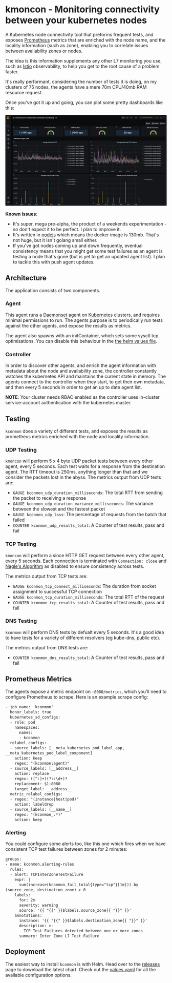 # kmoncon - Monitoring connectivity between your kubernetes nodes

A Kubernetes node connectivity tool that preforms frequent tests, and exposes [Prometheus](https://prometheus.io) metrics that are enriched with the node name, and the locality information (such as zone), enabling you to correlate issues between availability zones or nodes.

The idea is this information supplements any other L7 monitoring you use, such as [Istio](https://istio.io/latest/docs/concepts/observability) observability, to help you get to the root cause of a problem faster.

It's really performant, considering the number of tests it is doing, on my clusters of 75 nodes, the agents have a mere 70m CPU/40mb RAM resource request.

Once you've got it up and going, you can plot some pretty dashboards like this:

![grafana](screenshots/grafana.png)

**Known Issues**:

- It's super, mega pre-alpha, the product of a weekends experimentation - so don't expect it to be perfect. I plan to improve it.
- It's written in [nodejs](https://nodejs.org/en) which means the docker image is 130mb. That's not huge, but it isn't golang small either.
- If you've got nodes coming up and down frequently, eventual consistency means that you might get some test failures as an agent is testing a node that's gone (but is yet to get an updated agent list). I plan to tackle this with push agent updates.

## Architecture

The application consists of two components.

### Agent

This agent runs a [Daemonset](https://kubernetes.io/docs/concepts/workloads/controllers/daemonset) agent on [Kubernetes](https://kubernetes.io/) clusters, and requires minimal permissions to run. The agents purpose is to periodically run tests against the other agents, and expose the results as metrics.

The agent also spawns with an initContainer, which sets some sysctl tcp optimisations. You can disable this behaviour in the [the helm values file](helmfile/charts/kconmon/values.yaml).

### Controller

In order to discover other agents, and enrich the agent information with metadata about the node and availability zone, the controller constantly watches the kubernetes API and maintains the current state in memory. The agents connect to the controller when they start, to get their own metadata, and then every 5 seconds in order to get an up to date agent list.

**NOTE**: Your cluster needs RBAC enabled as the controller uses in-cluster service-account authentication with the kubernetes master.

## Testing

`kconmon` does a variety of different tests, and exposes the results as prometheus metrics enriched with the node and locality information.

### UDP Testing

`kmoncon` will perform 5 x 4 byte UDP packet tests between every other agent, every 5 seconds. Each test waits for a response from the destination agent. The RTT timeout is 250ms, anything longer than that and we consider the packets lost in the abyss. The metrics output from UDP tests are:

- `GAUGE kconmon_udp_duration_milliseconds`: The total RTT from sending the packet to receiving a response
- `GAUGE kconmon_udp_duration_variance_milliseconds`: The variance between the slowest and the fastest packet
- `GAUGE kconmon_udp_loss`: The percentage of requests from the batch that failed
- `COUNTER kconmon_udp_results_total`: A Counter of test results, pass and fail

### TCP Testing

`kmoncon` will perform a since HTTP GET request between every other agent, every 5 seconds. Each connection is terminated with `Connection: close` and [Nagle's Algorithm](https://en.wikipedia.org/wiki/Nagle%27s_algorithm) as disabled to ensure consistency across tests.

The metrics output from TCP tests are:

- `GAUGE kconmon_tcp_connect_milliseconds`: The duration from socket assignment to successful TCP connection
- `GAUGE kconmon_tcp_duration_milliseconds`: The total RTT of the request
- `COUNTER kconmon_tcp_results_total`: A Counter of test results, pass and fail

### DNS Testing

`kconmon` will perform DNS tests by defualt every 5 seconds. It's a good idea to have tests for a variety of different resolvers (eg kube-dns, public etc).

The metrics output from DNS tests are:

- `COUNTER kconmon_dns_results_total`: A Counter of test results, pass and fail

## Prometheus Metrics

The agents expose a metric endpoint on `:8080/metrics`, which you'll need to configure Prometheus to scrape. Here is an example scrape config:

```
- job_name: 'kconmon'
  honor_labels: true
  kubernetes_sd_configs:
  - role: pod
    namespaces:
      names:
      - kconmon
  relabel_configs:
  - source_labels: [__meta_kubernetes_pod_label_app, __meta_kubernetes_pod_label_component]
    action: keep
    regex: "(kconmon;agent)"
  - source_labels: [__address__]
    action: replace
    regex: ([^:]+)(?::\d+)?
    replacement: $1:8080
    target_label: __address__
  metric_relabel_configs:
  - regex: "(instance|host|pod)"
    action: labeldrop
  - source_labels: [__name__]
    regex: "(kconmon_.*)"
    action: keep
```

### Alerting

You could configure some alerts too, like this one which fires when we have consistent TCP test failures between zones for 2 minutes:

```
groups:
- name: kconmon.alerting-rules
  rules:
  - alert: TCPInterZoneTestFailure
    expr: |
      sum(increase(kconmon_fail_total{type="tcp"}[1m])) by (source_zone, destination_zone) > 0
    labels:
      for: 2m
      severity: warning
      source: '{{ "{{" }}$labels.source_zone{{ "}}" }}'
    annotations:
      instance: '{{ "{{" }}$labels.destination_zone{{ "}}" }}'
      description: >-
        TCP Test Failures detected between one or more zones
      summary: Inter Zone L7 Test Failure
```

## Deployment

The easiest way to install `kconmon` is with Helm. Head over to the [releases](https://github.com/Stono/kconmon/releases) page to download the latest chart. Check out the [values.yaml](helmfile/charts/kconmon/values.yaml) for all the available configuration options.
